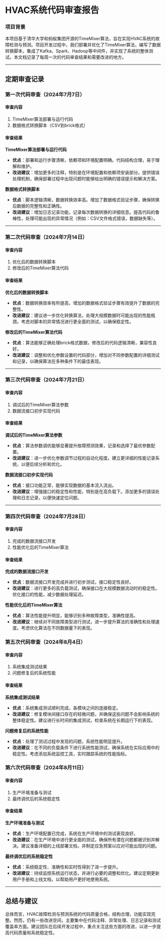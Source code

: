 # HVAC系统代码审查报告

### 项目背景
本项目基于清华大学和蚂蚁集团开源的TimeMixer算法，旨在实现HVAC系统的故障检测与预测。项目开发过程中，我们部署并优化了TimeMixer算法，编写了数据转换脚本，集成了Kafka、Spark、Hadoop等中间件，并实现了系统的整体测试。本文档记录了每周一次的代码审查结果和需要改进的地方。

---

## 定期审查记录

### 第一次代码审查（2024年7月7日）

#### 审查内容

1. TimeMixer算法部署与运行代码
2. 数据格式转换脚本（CSV到brick格式）

#### 审查结果

**TimeMixer算法部署与运行代码**

- **优点**：部署和运行步骤清晰，依赖项和环境配置明确。代码结构合理，易于理解和维护。
- **改进建议**：增加更多的注释，特别是在环境配置和依赖项安装部分。提供错误处理机制，确保部署过程中出现问题时能够给出明确的错误提示和解决方案。

**数据格式转换脚本**

- **优点**：脚本逻辑清晰，数据转换效率高。增加了数据格式验证步骤，确保转换后数据的完整性和正确性。
- **改进建议**：增加日志记录功能，记录每次数据转换的详细信息。提高代码的鲁棒性，处理可能出现的异常情况（例如：CSV文件格式错误，数据缺失等）。

------

### 第二次代码审查（2024年7月14日）

#### 审查内容

1. 优化后的数据转换脚本
2. 修改后的TimeMixer算法代码

#### 审查结果

**优化后的数据转换脚本**

- **优点**：数据转换效率有所提高，增加的数据格式验证步骤有效提升了数据的完整性。
- **改进建议**：建议进一步优化转换算法，处理大规模数据时可能出现的性能瓶颈。考虑对脚本的异常情况进行更全面的测试，以确保稳定性。

**修改后的TimeMixer算法代码**

- **优点**：算法能够正确处理brick格式数据，修改后的代码逻辑清晰，兼容性良好。
- **改进建议**：调整和优化参数设置的代码部分，增加对不同参数配置的详细测试和记录，以确保算法在多种条件下的最佳表现。

------

### 第三次代码审查（2024年7月21日）

#### 审查内容

1. 调试后的TimeMixer算法参数
2. 数据流接口初步实现代码

#### 审查结果

**调试后的TimeMixer算法参数**

- **优点**：算法参数调优能够显著提升故障预测效果，记录和选择了最优参数配置。
- **改进建议**：进一步优化参数调节过程的自动化程度。建立更详细的性能记录系统，以便后续分析和优化。

**数据流接口初步实现代码**

- **优点**：接口功能正常，能够实现数据的基本流入流出。
- **改进建议**：增强接口的稳定性和性能，特别是在高负载下。添加更多的错误处理和日志记录，以便快速定位问题。

------

### 第四次代码审查（2024年7月28日）

#### 审查内容

1. 完成的数据流接口开发
2. 性能优化后的TimeMixer算法

#### 审查结果

**完成的数据流接口开发**

- **优点**：数据流接口开发完成并进行初步测试，接口稳定性良好。
- **改进建议**：进行更多的高负载测试，确保接口在大规模数据流动时的稳定性。优化接口的性能，减少数据处理延迟。

**性能优化后的TimeMixer算法**

- **优点**：算法性能提升明显，能够识别多种故障类型，准确性提高。
- **改进建议**：继续对不同故障类型进行测试，进一步提升算法的准确性和处理速度。考虑优化算法在不同数据量下的表现。

### 第五次代码审查（2024年8月4日）

#### 审查内容

1. 系统集成测试结果
2. 问题修复后的系统性能

#### 审查结果

**系统集成测试结果**

- **优点**：系统集成测试顺利完成，各模块之间的连接稳定。
- **改进建议**：修复模块间接口存在的轻微问题，并确保这些问题不会影响系统的整体稳定性。建议进行长时间的集成测试，检查系统在长期运行下的表现。

**问题修复后的系统性能**

- **优点**：处理了测试过程中发现的问题，系统性能明显提升。
- **改进建议**：在不同的负载条件下进行系统性能测试，确保系统在实际应用中的稳定性。考虑添加系统监控工具，实时跟踪系统的性能指标。

### 第六次代码审查（2024年8月11日）

#### 审查内容

1. 生产环境准备与测试
2. 最终调优后的系统稳定性

#### 审查结果

**生产环境准备与测试**

- **优点**：生产环境配置已完成，系统在生产环境中的测试表现良好。
- **改进建议**：在生产环境中进行更全面的测试，确保所有潜在问题都被识别并解决。建议准备详细的上线部署文档，并制定应急预案以应对可能出现的问题。

**最终调优后的系统稳定性**

- **优点**：系统稳定性、准确性和实时性得到了进一步提升。
- **改进建议**：持续监控系统运行状态，并进行必要的调整和优化。建议定期更新用户手册和上线文档，以帮助用户更好地使用系统。

---

## 总结与建议
总体而言，HVAC故障检测与预测系统的代码质量合格，结构合理，功能实现完整。然而，仍有一些改进空间，主要集中在代码注释、异常处理、日志记录和测试覆盖率方面。建议团队在后续开发过程中，重点关注这些方面的改进，以进一步提高代码质量和系统稳定性。
